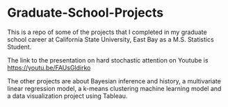 # Graduate-School-Projects
This is a repo of some of the projects that I completed in my graduate school career at 
California State University, East Bay as a M.S. Statistics Student.

The link to the presentation on hard stochastic attention on Youtube is https://youtu.be/FAUsGldirko

The other projects are about Bayesian inference and history, a multivariate linear regression model, a k-means clustering machine learning model and a data visualization project using Tableau.
